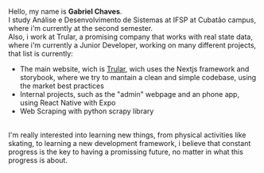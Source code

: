 Hello, my name is <b>Gabriel Chaves</b>. <br >
I study Análise e Desenvolvimento de Sistemas at IFSP at Cubatão campus, where i'm currently at the second semester. <br >
Also, i work at Trular, a promising company that works with real state data, where i'm currently a Junior Developer, working on many different
projects, that list is currently:
<ul>
  <li>The main website, wich is <a href="https://trular.com.br/" target="_blank">Trular</a>, wich uses the Nextjs framework and storybook, where we try to
  mantain a clean and simple codebase, using the market best practices</li>
  <li>Internal projects, such as the "admin" webpage and an phone app, using React Native with Expo</li>
  <li>Web Scraping with python scrapy library</li>
</ul>
<br/>
I'm really interested into learning new things, from physical activities like skating, to learning a new development framework, i believe that constant
progress is the key to having a promissing future, no matter in what this progress is about.

